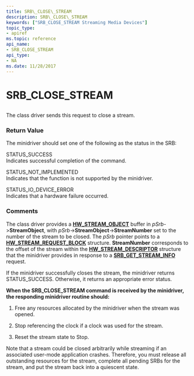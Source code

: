 ```yaml
---
title: SRB\_CLOSE\_STREAM
description: SRB\_CLOSE\_STREAM
keywords: ["SRB_CLOSE_STREAM Streaming Media Devices"]
topic_type:
- apiref
ms.topic: reference
api_name:
- SRB_CLOSE_STREAM
api_type:
- NA
ms.date: 11/28/2017
---
```


# SRB\_CLOSE\_STREAM


## <span id="ddk_srb_close_stream_ks"></span><span id="DDK_SRB_CLOSE_STREAM_KS"></span>


The class driver sends this request to close a stream.

### <span id="return_value"></span><span id="RETURN_VALUE"></span>Return Value

The minidriver should set one of the following as the status in the SRB:

<span id="STATUS_SUCCESS"></span><span id="status_success"></span>STATUS\_SUCCESS  
Indicates successful completion of the command.

<span id="STATUS_NOT_IMPLEMENTED"></span><span id="status_not_implemented"></span>STATUS\_NOT\_IMPLEMENTED  
Indicates that the function is not supported by the minidriver.

<span id="STATUS_IO_DEVICE_ERROR"></span><span id="status_io_device_error"></span>STATUS\_IO\_DEVICE\_ERROR  
Indicates that a hardware failure occurred.

### Comments

The class driver provides a [**HW\_STREAM\_OBJECT**](/windows-hardware/drivers/ddi/strmini/ns-strmini-_hw_stream_object) buffer in *pSrb*-&gt;**StreamObject**, with *pSrb*-&gt;**StreamObject**-&gt;**StreamNumber** set to the number of the stream to be closed. The *pSrb* pointer points to a [**HW\_STREAM\_REQUEST\_BLOCK**](/windows-hardware/drivers/ddi/strmini/ns-strmini-_hw_stream_request_block) structure. **StreamNumber** corresponds to the offset of the stream within the [**HW\_STREAM\_DESCRIPTOR**](/windows-hardware/drivers/ddi/strmini/ns-strmini-_hw_stream_descriptor) structure that the minidriver provides in response to a [**SRB\_GET\_STREAM\_INFO**](srb-get-stream-info.md) request.

If the minidriver successfully closes the stream, the minidriver returns STATUS\_SUCCESS. Otherwise, it returns an appropriate error status.

**When the SRB\_CLOSE\_STREAM command is received by the minidriver, the responding minidriver routine should:**

1.  Free any resources allocated by the minidriver when the stream was opened.

2.  Stop referencing the clock if a clock was used for the stream.

3.  Reset the stream state to Stop.

Note that a stream could be closed arbitrarily while streaming if an associated user-mode application crashes. Therefore, you must release all outstanding resources for the stream, complete all pending SRBs for the stream, and put the stream back into a quiescent state.

 

